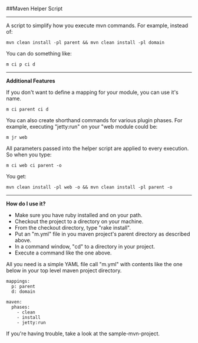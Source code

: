 ##Maven Helper Script
*****

A script to simplify how you execute mvn commands. For example, instead of:

    mvn clean install -pl parent && mvn clean install -pl domain

You can do something like:

    m ci p ci d

*****

**Additional Features**

If you don't want to define a mapping for your module, you can use it's name.

    m ci parent ci d

You can also create shorthand commands for various plugin phases. For example, executing "jetty:run" on your "web module could be:

    m jr web

All parameters passed into the helper script are applied to every execution. So when you type:

    m ci web ci parent -o

You get:

    mvn clean install -pl web -o && mvn clean install -pl parent -o

******

**How do I use it?**
 - Make sure you have ruby installed and on your path.
 - Checkout the project to a directory on your machine.
 - From the checkout directory, type "rake install".
 - Put an "m.yml" file in you maven project's parent directory as described above.
 - In a command window, "cd" to a directory in your project.
 - Execute a command like the one above.

All you need is a simple YAML file call "m.yml" with contents like the one below in your top level maven project directory.

    mappings:
      p: parent
      d: domain

    maven:
      phases:
        - clean
        - install
        - jetty:run

If you're having trouble, take a look at the sample-mvn-project.
